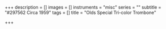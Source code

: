 +++
description = []
images = []
instruments = "misc"
series = ""
subtitle = "#297562  Circa 1959"
tags = []
title = "Olds Special Tri-color Trombone"

+++
